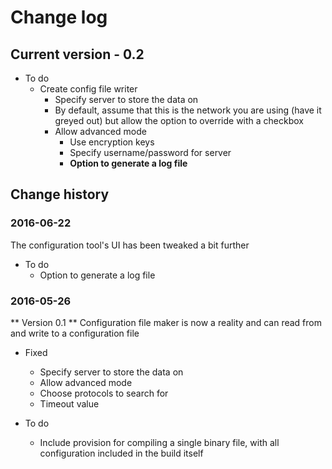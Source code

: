 # Change log

## Current version - 0.2

* To do
  * Create config file writer
    * Specify server to store the data on
    * By default, assume that this is the network you are using (have it greyed out) but allow the option to override with a checkbox
    * Allow advanced mode
      * Use encryption keys
      * Specify username/password for server
      * **Option to generate a log file**

## Change history
### 2016-06-22
The configuration tool's UI has been tweaked a bit further

* To do
  * Option to generate a log file
  
### 2016-05-26
** Version 0.1 **
Configuration file maker is now a reality and can read from and write to a configuration file

* Fixed
  * Specify server to store the data on
  * Allow advanced mode
  * Choose protocols to search for
  * Timeout value
  
* To do
  * Include provision for compiling a single binary file, with all configuration included in the build itself
